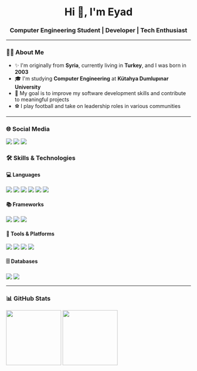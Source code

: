 <h1 align="center">Hi 👋, I'm Eyad</h1>
<h3 align="center">Computer Engineering Student | Developer | Tech Enthusiast</h3>

---

### 🧑‍💻 About Me

- ✨ I'm originally from **Syria**, currently living in **Turkey**, and I was born in **2003**  
- 🎓 I'm studying **Computer Engineering** at **Kütahya Dumlupınar University**  
- 🎯 My goal is to improve my software development skills and contribute to meaningful projects  
- ⚽ I play football and take on leadership roles in various communities

---

### 🌐 Social Media

<p align="left">
  <a href="#"><img src="https://img.shields.io/badge/instagram-%23E4405F.svg?style=for-the-badge&logo=instagram&logoColor=white"/></a>
  <a href="#"><img src="https://img.shields.io/badge/whatsapp-%2325D366.svg?style=for-the-badge&logo=whatsapp&logoColor=white"/></a>
  <a href="#"><img src="https://img.shields.io/badge/gmail-%23D14836.svg?style=for-the-badge&logo=gmail&logoColor=white"/></a>
</p>




### 🛠️ Skills & Technologies

#### 💻 Languages
<p>
  <img src="https://img.shields.io/badge/C-00599C?style=for-the-badge&logo=c&logoColor=white"/>
  <img src="https://img.shields.io/badge/C++-00599C?style=for-the-badge&logo=c%2B%2B&logoColor=white"/>
  <img src="https://img.shields.io/badge/Java-ED8B00?style=for-the-badge&logo=java&logoColor=white"/>
  <img src="https://img.shields.io/badge/Dart-0175C2?style=for-the-badge&logo=dart&logoColor=white"/>
  <img src="https://img.shields.io/badge/Python-3776AB?style=for-the-badge&logo=python&logoColor=white"/>
  <img src="https://img.shields.io/badge/PHP-777BB4?style=for-the-badge&logo=php&logoColor=white"/>
</p>

#### 📚 Frameworks
<p>
  <img src="https://img.shields.io/badge/Flutter-02569B?style=for-the-badge&logo=flutter&logoColor=white"/>
  <img src="https://img.shields.io/badge/Firebase-FFCA28?style=for-the-badge&logo=firebase&logoColor=black"/>
  <img src="https://img.shields.io/badge/Supabase-3FCF8E?style=for-the-badge&logo=supabase&logoColor=white"/>
</p>

#### 🔧 Tools & Platforms
<p>
  <img src="https://img.shields.io/badge/Visual_Studio-5C2D91?style=for-the-badge&logo=visualstudio&logoColor=white"/>
  <img src="https://img.shields.io/badge/Visual_Studio_Code-007ACC?style=for-the-badge&logo=visualstudiocode&logoColor=white"/>
  <img src="https://img.shields.io/badge/Arduino-00979D?style=for-the-badge&logo=arduino&logoColor=white"/>
  <img src="https://img.shields.io/badge/Git-181717?style=for-the-badge&logo=git&logoColor=white"/>
</p>

#### 🗄️ Databases
<p>
  <img src="https://img.shields.io/badge/MySQL-4479A1?style=for-the-badge&logo=mysql&logoColor=white"/>
  <img src="https://img.shields.io/badge/MSSQL-CC2927?style=for-the-badge&logo=microsoftsqlserver&logoColor=white"/>
</p>

---

### 📊 GitHub Stats

<p>
  <img src="https://github-readme-stats.vercel.app/api?username=Eyad107Hussein&show_icons=true&theme=tokyonight" height="150"/>
  <img src="https://github-readme-stats.vercel.app/api/top-langs/?username=Eyad107Hussein&layout=compact&theme=tokyonight" height="150"/>
</p>
